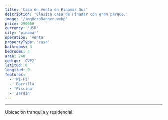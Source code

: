```yaml
---
title: 'Casa en venta en Pinamar Sur'
description: 'Clásica casa de Pinamar con gran parque.'
image: '/imgHeroBanner.webp'
price: 290000
currency: 'USD'
city: 'pinamar'
operation: 'venta'
propertyType: 'casa'
bathrooms: 3
bedrooms: 4
area: 240
codigo: 'CVP2'
latitud: 0
longitud: 0
features:
  - 'Wi-Fi'
  - 'Parrilla'
  - 'Piscina'
  - 'Jardín'
---
```

---

Ubicación tranquila y residencial.
